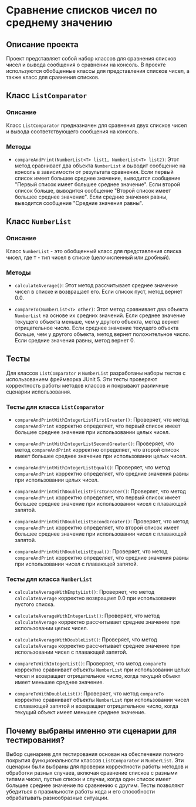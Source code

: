 # Сравнение списков чисел по среднему значению

## Описание проекта

Проект представляет собой набор классов для сравнения списков чисел и вывода сообщения о сравнении на консоль. В проекте используются обобщенные классы для представления списков чисел, а также класс для сравнения списков.

## Класс `ListComparator`

### Описание

Класс `ListComparator` предназначен для сравнения двух списков чисел и вывода соответствующего сообщения на консоль.

### Методы

- `compareAndPrint(NumberList<T> list1, NumberList<T> list2)`: Этот метод сравнивает два объекта `NumberList` и выводит сообщение на консоль в зависимости от результата сравнения. Если первый список имеет большее среднее значение, выводится сообщение "Первый список имеет большее среднее значение". Если второй список больше, выводится сообщение "Второй список имеет большее среднее значение". Если средние значения равны, выводится сообщение "Средние значения равны".

## Класс `NumberList`

### Описание

Класс `NumberList` - это обобщенный класс для представления списка чисел, где `T` - тип чисел в списке (целочисленный или дробный).

### Методы

- `calculateAverage()`: Этот метод рассчитывает среднее значение чисел в списке и возвращает его. Если список пуст, метод вернет 0.0.

- `compareTo(NumberList<T> other)`: Этот метод сравнивает два объекта `NumberList` на основе их средних значений. Если среднее значение текущего объекта меньше, чем у другого объекта, метод вернет отрицательное число. Если среднее значение текущего объекта больше, чем у другого объекта, метод вернет положительное число. Если средние значения равны, метод вернет 0.

## Тесты

Для классов `ListComparator` и `NumberList` разработаны наборы тестов с использованием фреймворка JUnit 5. Эти тесты проверяют корректность работы методов классов и покрывают различные сценарии использования.

### Тесты для класса `ListComparator`

- `compareAndPrintWithIntegerListFirstGreater()`: Проверяет, что метод `compareAndPrint` корректно определяет, что первый список имеет большее среднее значение при использовании целых чисел.

- `compareAndPrintWithIntegerListSecondGreater()`: Проверяет, что метод `compareAndPrint` корректно определяет, что второй список имеет большее среднее значение при использовании целых чисел.

- `compareAndPrintWithIntegerListEqual()`: Проверяет, что метод `compareAndPrint` корректно определяет, что средние значения равны при использовании целых чисел.

- `compareAndPrintWithDoubleListFirstGreater()`: Проверяет, что метод `compareAndPrint` корректно определяет, что первый список имеет большее среднее значение при использовании чисел с плавающей запятой.

- `compareAndPrintWithDoubleListSecondGreater()`: Проверяет, что метод `compareAndPrint` корректно определяет, что второй список имеет большее среднее значение при использовании чисел с плавающей запятой.

- `compareAndPrintWithDoubleListEqual()`: Проверяет, что метод `compareAndPrint` корректно определяет, что средние значения равны при использовании чисел с плавающей запятой.

### Тесты для класса `NumberList`

- `calculateAverageWithEmptyList()`: Проверяет, что метод `calculateAverage` корректно возвращает 0.0 при использовании пустого списка.

- `calculateAverageWithIntegerList()`: Проверяет, что метод `calculateAverage` корректно рассчитывает среднее значение при использовании целых чисел.

- `calculateAverageWithDoubleList()`: Проверяет, что метод `calculateAverage` корректно рассчитывает среднее значение при использовании чисел с плавающей запятой.

- `compareToWithIntegerList()`: Проверяет, что метод `compareTo` корректно сравнивает объекты `NumberList` при использовании целых чисел и возвращает отрицательное число, когда текущий объект имеет меньшее среднее значение.

- `compareToWithDoubleList()`: Проверяет, что метод `compareTo` корректно сравнивает объекты `NumberList` при использовании чисел с плавающей запятой и возвращает отрицательное число, когда текущий объект имеет меньшее среднее значение.

## Почему выбраны именно эти сценарии для тестирования?

Выбор сценариев для тестирования основан на обеспечении полного покрытия функциональности классов `ListComparator` и `NumberList`. Эти сценарии были выбраны для проверки корректности работы методов и обработки разных случаев, включая сравнение списков с разными типами чисел, пустые списки и случаи, когда один список имеет большее среднее значение по сравнению с другим. Тесты позволяют убедиться в правильности работы кода и его способности обрабатывать разнообразные ситуации.